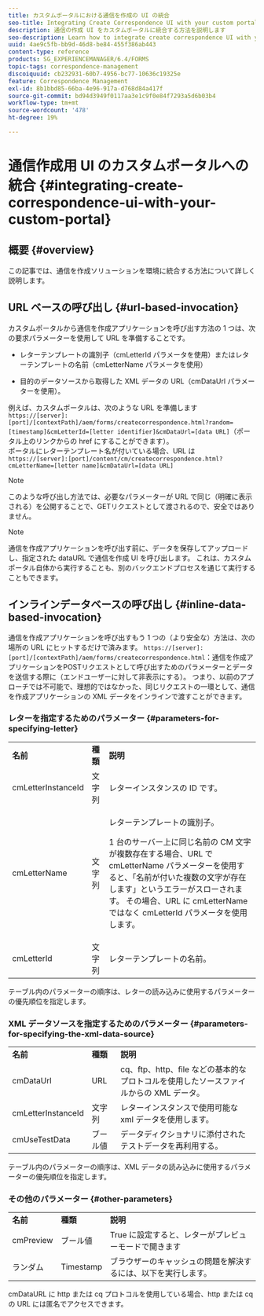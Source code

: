 ```yaml
---
title: カスタムポータルにおける通信を作成の UI の統合
seo-title: Integrating Create Correspondence UI with your custom portal
description: 通信の作成 UI をカスタムポータルに統合する方法を説明します
seo-description: Learn how to integrate create correspondence UI with your custom portal
uuid: 4ae9c5fb-bb9d-46d8-be84-455f386ab443
content-type: reference
products: SG_EXPERIENCEMANAGER/6.4/FORMS
topic-tags: correspondence-management
discoiquuid: cb232931-60b7-4956-bc77-10636c19325e
feature: Correspondence Management
exl-id: 8b1bbd85-66ba-4e96-917a-d768d84a417f
source-git-commit: bd94d3949f0117aa3e1c9f0e84f7293a5d6b03b4
workflow-type: tm+mt
source-wordcount: '478'
ht-degree: 19%

---
```


# 通信作成用 UI のカスタムポータルへの統合 {#integrating-create-correspondence-ui-with-your-custom-portal}

## 概要 {#overview}

この記事では、通信を作成ソリューションを環境に統合する方法について詳しく説明します。

## URL ベースの呼び出し {#url-based-invocation}

カスタムポータルから通信を作成アプリケーションを呼び出す方法の 1 つは、次の要求パラメーターを使用して URL を準備することです。

* レターテンプレートの識別子（cmLetterId パラメータを使用）またはレターテンプレートの名前（cmLetterName パラメータを使用）

* 目的のデータソースから取得した XML データの URL（cmDataUrl パラメーターを使用）。

例えば、カスタムポータルは、次のような URL を準備します\
`https://[server]:[port]/[contextPath]/aem/forms/createcorrespondence.html?random=[timestamp]&cmLetterId=[letter identifier]&cmDataUrl=[data URL]`（ポータル上のリンクからの href にすることができます）。\
ポータルにレターテンプレート名が付いている場合、URL は\
`https://[server]:[port]/content/cm/createcorrespondence.html?cmLetterName=[letter name]&cmDataUrl=[data URL]`

>[!NOTE]
>
>このような呼び出し方法では、必要なパラメーターが URL で同じ（明確に表示される）を公開することで、GETリクエストとして渡されるので、安全ではありません。

>[!NOTE]
>
>通信を作成アプリケーションを呼び出す前に、データを保存してアップロードし、指定された dataURL で通信を作成 UI を呼び出します。 これは、カスタムポータル自体から実行することも、別のバックエンドプロセスを通じて実行することもできます。

## インラインデータベースの呼び出し {#inline-data-based-invocation}

通信を作成アプリケーションを呼び出すもう 1 つの（より安全な）方法は、次の場所の URL にヒットするだけで済みます。 `https://[server]:[port]/[contextPath]/aem/forms/createcorrespondence.html`：通信を作成アプリケーションをPOSTリクエストとして呼び出すためのパラメーターとデータを送信する際に（エンドユーザーに対して非表示にする）。 つまり、以前のアプローチでは不可能で、理想的ではなかった、同じリクエストの一環として、通信を作成アプリケーションの XML データをインラインで渡すことができます。

### レターを指定するためのパラメーター {#parameters-for-specifying-letter}

<table> 
 <tbody>
  <tr>
   <td><strong>名前</strong></td> 
   <td><strong>種類</strong></td> 
   <td><strong>説明</strong></td> 
  </tr>
  <tr>
   <td>cmLetterInstanceId</td> 
   <td>文字列</td> 
   <td>レターインスタンスの ID です。</td> 
  </tr>
  <tr>
   <td>cmLetterName</td> 
   <td>文字列</td> 
   <td><p>レターテンプレートの識別子。 </p> <p>1 台のサーバー上に同じ名前の CM 文字が複数存在する場合、URL で cmLetterName パラメーターを使用すると、「名前が付いた複数の文字が存在します」というエラーがスローされます。 その場合、URL に cmLetterName ではなく cmLetterId パラメータを使用します。</p> </td> 
  </tr>
  <tr>
   <td>cmLetterId</td> 
   <td>文字列</td> 
   <td>レターテンプレートの名前。</td> 
  </tr>
 </tbody>
</table>

テーブル内のパラメーターの順序は、レターの読み込みに使用するパラメーターの優先順位を指定します。

### XML データソースを指定するためのパラメーター {#parameters-for-specifying-the-xml-data-source}

<table> 
 <tbody>
  <tr>
   <td><strong>名前</strong></td> 
   <td><strong>種類</strong></td> 
   <td><strong>説明</strong></td> 
  </tr>
  <tr>
   <td>cmDataUrl<br /> </td> 
   <td>URL</td> 
   <td>cq、ftp、http、file などの基本的なプロトコルを使用したソースファイルからの XML データ。<br /> </td> 
  </tr>
  <tr>
   <td>cmLetterInstanceId</td> 
   <td>文字列</td> 
   <td>レターインスタンスで使用可能な xml データを使用します。</td> 
  </tr>
  <tr>
   <td>cmUseTestData</td> 
   <td>ブール値</td> 
   <td>データディクショナリに添付されたテストデータを再利用する。</td> 
  </tr>
 </tbody>
</table>

テーブル内のパラメーターの順序は、XML データの読み込みに使用するパラメーターの優先順位を指定します。

### その他のパラメーター {#other-parameters}

<table> 
 <tbody>
  <tr>
   <td><strong>名前</strong></td> 
   <td><strong>種類</strong></td> 
   <td><strong>説明</strong></td> 
  </tr>
  <tr>
   <td>cmPreview<br /> </td> 
   <td>ブール値</td> 
   <td>True に設定すると、レターがプレビューモードで開きます<br /> </td> 
  </tr>
  <tr>
   <td>ランダム</td> 
   <td>Timestamp</td> 
   <td>ブラウザーのキャッシュの問題を解決するには、以下を実行します。</td> 
  </tr>
 </tbody>
</table>

cmDataURL に http または cq プロトコルを使用している場合、http または cq の URL には匿名でアクセスできます。
